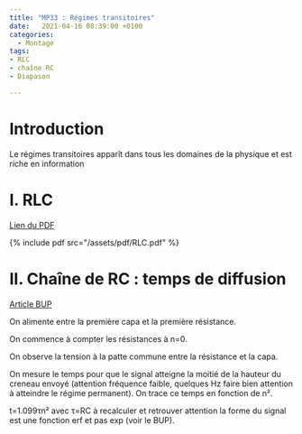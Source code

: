 ```yaml
---
title: "MP33 : Régimes transitoires"
date:   2021-04-16 08:39:00 +0100
categories:
  - Montage
tags:
- RLC
- chaîne RC
- Diapason

---
```

# Introduction
Le régimes transitoires apparît dans tous les domaines de la physique et est riche en information
# I. RLC
[Lien du PDF](/assets/pdf/RLC.pdf)

{% include pdf src="/assets/pdf/RLC.pdf" %}

# II. Chaîne de RC : temps de diffusion
[Article BUP](http://www.armelmartin.mon-site-a-moi.fr/doc/tipe/Article-BUP_21231_DiffusionChargeElectrique.pdf)

On alimente entre la première capa et la première résistance.

On commence à compter les résistances à n=0.

On observe la tension à la patte commune entre la résistance et la capa.

On mesure le temps pour que le signal atteigne la moitié de la hauteur du creneau envoyé (attention fréquence faible, quelques Hz faire bien attention à atteindre le régime permanent).
On trace ce temps en fonction de n².

t=1.099&tau;n² avec &tau;=RC à recalculer et retrouver attention la forme du signal est une fonction erf et pas exp (voir le BUP).
